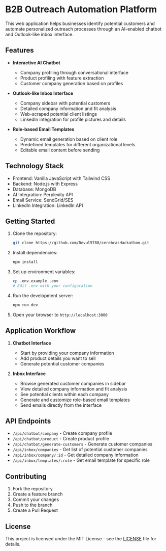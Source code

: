 # B2B Outreach Automation Platform

This web application helps businesses identify potential customers and automate personalized outreach processes through an AI-enabled chatbot and Outlook-like inbox interface.

## Features

- **Interactive AI Chatbot**
  - Company profiling through conversational interface
  - Product profiling with feature extraction
  - Customer company generation based on profiles
  
- **Outlook-like Inbox Interface**
  - Company sidebar with potential customers
  - Detailed company information and fit analysis
  - Web-scraped potential client listings
  - LinkedIn integration for profile pictures and details
  
- **Role-based Email Templates**
  - Dynamic email generation based on client role
  - Predefined templates for different organizational levels
  - Editable email content before sending

## Technology Stack

- Frontend: Vanilla JavaScript with Tailwind CSS
- Backend: Node.js with Express
- Database: MongoDB
- AI Integration: Perplexity API
- Email Service: SendGrid/SES
- LinkedIn Integration: LinkedIn API

## Getting Started

1. Clone the repository:
   ```bash
   git clone https://github.com/Devul5788/cerebrasHackathon.git
   ```

2. Install dependencies:
   ```bash
   npm install
   ```

3. Set up environment variables:
   ```bash
   cp .env.example .env
   # Edit .env with your configuration
   ```

4. Run the development server:
   ```bash
   npm run dev
   ```

5. Open your browser to `http://localhost:3000`

## Application Workflow

1. **Chatbot Interface**
   - Start by providing your company information
   - Add product details you want to sell
   - Generate potential customer companies

2. **Inbox Interface**
   - Browse generated customer companies in sidebar
   - View detailed company information and fit analysis
   - See potential clients within each company
   - Generate and customize role-based email templates
   - Send emails directly from the interface

## API Endpoints

- `/api/chatbot/company` - Create company profile
- `/api/chatbot/product` - Create product profile
- `/api/chatbot/generate-customers` - Generate customer companies
- `/api/inbox/companies` - Get list of potential customer companies
- `/api/inbox/company/:id` - Get detailed company information
- `/api/inbox/templates/:role` - Get email template for specific role

## Contributing

1. Fork the repository
2. Create a feature branch
3. Commit your changes
4. Push to the branch
5. Create a Pull Request

## License

This project is licensed under the MIT License - see the [LICENSE](LICENSE) file for details.
